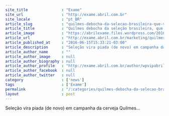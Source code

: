 ```yaml
---
site_title               : "Exame"
site_url                 : "http://exame.abril.com.br"
site_locale              : "pt_BR"
article_slug             : "quilmes-debocha-da-selecao-brasileira-que-vira-geladeira"
article_title            : "Quilmes debocha da seleção brasileira, que vira ‘geladeira’"
article_image            : "https://abrilexame.files.wordpress.com/2016/09/size_960_16_9_quilmes-brasil.jpg?quality=70&strip=all&w=960"
article_url              : "http://exame.abril.com.br/marketing/quilmes-debocha-da-selecao-brasileira-que-vira-geladeira/"
article_published_at     : "2016-06-15T15:33:21-03:00"
article_description      : "Seleção vira piada (de novo) em campanha da cerveja Quilmes..."
article_author_name      : ""
article_author_image     : null
article_author_biography : null
article_author_profile   : "http://exame.abril.com.br/author/wpvipabril/"
article_author_facebook  : null
article_author_twitter   : null
category                 : ['news']
tags                     : ['Exame']
permalink                : "/:categories/quilmes-debocha-da-selecao-brasileira-que-vira-geladeira/"
layout                   : post
---
```


Seleção vira piada (de novo) em campanha da cerveja Quilmes...
